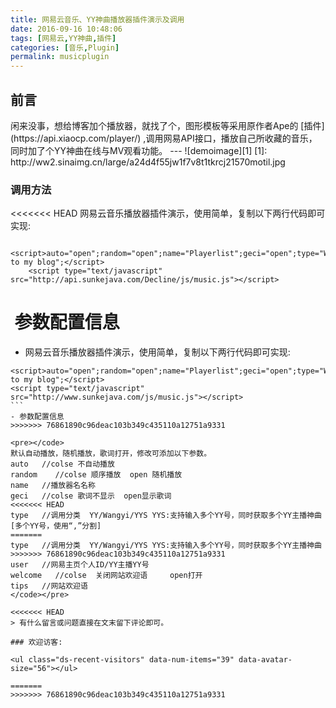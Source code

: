 ```yaml
---
title: 网易云音乐、YY神曲播放器插件演示及调用
date: 2016-09-16 10:48:06
tags: [网易云,YY神曲,插件]
categories: [音乐,Plugin]
permalink: musicplugin
---
```

<h2 id="intro">前言</h2>闲来没事，想给博客加个播放器，就找了个，图形模板等采用原作者Ape的 [插件](https://api.xiaocp.com/player/) ,调用网易API接口，播放自己所收藏的音乐，同时加了个YY神曲在线与MV观看功能。
---
![demoimage][1]
[1]: http://ww2.sinaimg.cn/large/a24d4f55jw1f7v8t1tkrcj21570motil.jpg

<!-- more -->
### 调用方法

<<<<<<< HEAD
 网易云音乐播放器插件演示，使用简单，复制以下两行代码即可实现:    
```﻿
	<script>auto="open";random="open";name="Playerlist";geci="open";type="Wangyi";user="317483295";welcome="open";tips="Welcome to my blog";</script>
	<script type="text/javascript" src="http://api.sunkejava.com/Decline/js/music.js"></script>  
``` 
﻿
参数配置信息
=======
- 网易云音乐播放器插件演示，使用简单，复制以下两行代码即可实现:

```js﻿
<script>auto="open";random="open";name="Playerlist";geci="open";type="Wangyi";user="317483295";welcome="open";tips="Welcome to my blog";</script>
<script type="text/javascript" src="http://www.sunkejava.com/js/music.js"></script>  
```﻿
- 参数配置信息
>>>>>>> 76861890c96deac103b349c435110a12751a9331

<pre></code>
默认自动播放，随机播放，歌词打开，修改可添加以下参数。
auto   //colse 不自动播放
random    //colse 顺序播放  open 随机播放
name   //播放器名名称
geci   //colse 歌词不显示  open显示歌词
<<<<<<< HEAD
type   //调用分类  YY/Wangyi/YYS YYS:支持输入多个YY号，同时获取多个YY主播神曲[多个YY号，使用“,”分割] 
=======
type   //调用分类  YY/Wangyi/YYS YYS:支持输入多个YY号，同时获取多个YY主播神曲 
>>>>>>> 76861890c96deac103b349c435110a12751a9331
user   //网易主页个人ID/YY主播YY号
welcome   //colse  关闭网站欢迎语     open打开
tips   //网站欢迎语
</code></pre>

<<<<<<< HEAD
> 有什么留言或问题直接在文末留下评论即可。

### 欢迎访客:

<ul class="ds-recent-visitors" data-num-items="39" data-avatar-size="56"></ul>

=======
>>>>>>> 76861890c96deac103b349c435110a12751a9331

